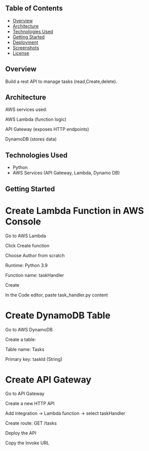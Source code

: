 
## Table of Contents
- [Overview](#overview)
- [Architecture](#architecture)
- [Technologies Used](#technologies-used)
- [Getting Started](#getting-started)
- [Deployment](#deployment)
- [Screenshots](#screenshots)
- [License](#license)

## Overview

Build a rest API to manage tasks (read,Create,delete).

## Architecture

AWS services used:

AWS Lambda (function logic)

API Gateway (exposes HTTP endpoints)

DynamoDB (stores data)

## Technologies Used

- Python
- AWS Services (API Gateway, Lambda, Dynamo DB)

## Getting Started

# Create Lambda Function in AWS Console
Go to AWS Lambda

Click Create function

Choose Author from scratch

Runtime: Python 3.9

Function name: taskHandler

Create

In the Code editor, paste task_handler.py content

# Create DynamoDB Table

Go to AWS DynamoDB

Create a table:

Table name: Tasks

Primary key: taskId (String)

# Create API Gateway

Go to API Gateway

Create a new HTTP API

Add integration → Lambda function → select taskHandler

Create route: GET /tasks

Deploy the API

Copy the Invoke URL

